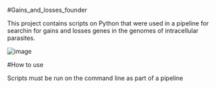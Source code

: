 #Gains_and_losses_founder

This project contains scripts on Python that were used in a pipeline for searchin for gains and losses genes in the genomes of intracellular parasites.

![image](https://github.com/user-attachments/assets/c6dacbd7-5f9b-4cca-8d8c-657bc6ba1629)


#How to use

Scripts must be run on the command line as part of a pipeline
